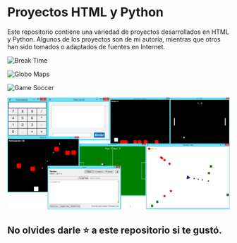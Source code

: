 # Proyectos HTML y Python

Este repositorio contiene una variedad de proyectos desarrollados en HTML y Python. Algunos de los proyectos son de mi autoría, mientras que otros han sido tomados o adaptados de fuentes en Internet.

![Break Time](PNG/Break.png)

![Globo Maps](PNG/GloboMaps.png)

![Game Soccer](PNG/Soccer.png)

![Apps](PNG/Apps.png)

## No olvides darle ⭐ a este repositorio si te gustó.
